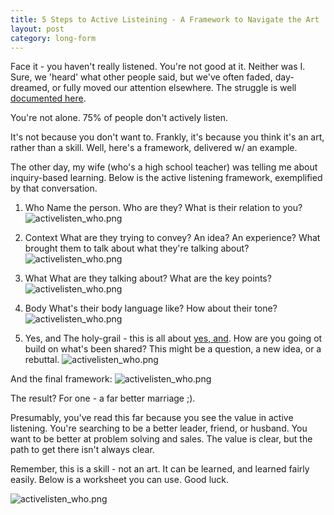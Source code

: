 ```yaml
---
title: 5 Steps to Active Listeining - A Framework to Navigate the Art
layout: post
category: long-form
---
```



Face it - you haven't really listened. You're not good at it. Neither was I. Sure, we 'heard' what other people said, but we've often faded, day-dreamed, or fully moved our attention elsewhere. The struggle is well [documented here](http://pratikrathod.com/long-form/2016/03/23/half-of-communication-is-never-saying-a-word.html).

You're not alone. 75% of people don't actively listen.

It's not because you don't want to. Frankly, it's because you think it's an art, rather than a skill. Well, here's a framework, delivered w/ an example.

The other day, my wife (who's a high school teacher) was telling me about inquiry-based learning. Below is the active listening framework, exemplified by that conversation.

1. Who
Name the person. Who are they? What is their relation to you?
![activelisten_who.png]({{site.url}}/images/fw_activelistening/activelisten_who.png)

2. Context
What are they trying to convey? An idea? An experience? What brought them to talk about what they're talking about?
![activelisten_who.png]({{site.url}}/images/fw_activelistening/activelisten_context.png)

3. What
What are they talking about? What are the key points?
![activelisten_who.png]({{site.url}}/images/fw_activelistening/activelisten_what.png)

4. Body
What's their body language like? How about their tone?
![activelisten_who.png]({{site.url}}/images/fw_activelistening/activelisten_bodylang.png)

5. Yes, and
The holy-grail - this is all about [yes, and](https://en.wikipedia.org/wiki/Yes,_and...). How are you going ot build on what's been shared? This might be a question, a new idea, or a rebuttal.
![activelisten_who.png]({{site.url}}/images/fw_activelistening/activelisten_yesand.png)


And the final framework:
![activelisten_who.png]({{site.url}}/images/fw_activelistening/framework_example.png)


The result? For one - a far better marriage ;).

Presumably, you've read this far because you see the value in active listening. You're searching to be a better leader, friend, or husband. You want to be better at problem solving and sales. The value is clear, but the path to get there isn't always clear.

Remember, this is a skill - not an art. It can be learned, and learned fairly easily. Below is a worksheet you can use. Good luck.

![activelisten_who.png]({{site.url}}/images/fw_activelistening/framework.png)